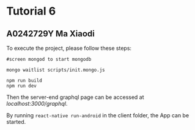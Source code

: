 # Tutorial 6
## A0242729Y Ma Xiaodi

To execute the project, please follow these steps:

```shell
#screen mongod to start mongodb

mongo waitlist scripts/init.mongo.js

npm run build
npm run dev

```
Then the server-end graphql page can be accessed at _localhost:3000/graphql_.

By running ` react-native run-android ` in the client folder, the App can be started.